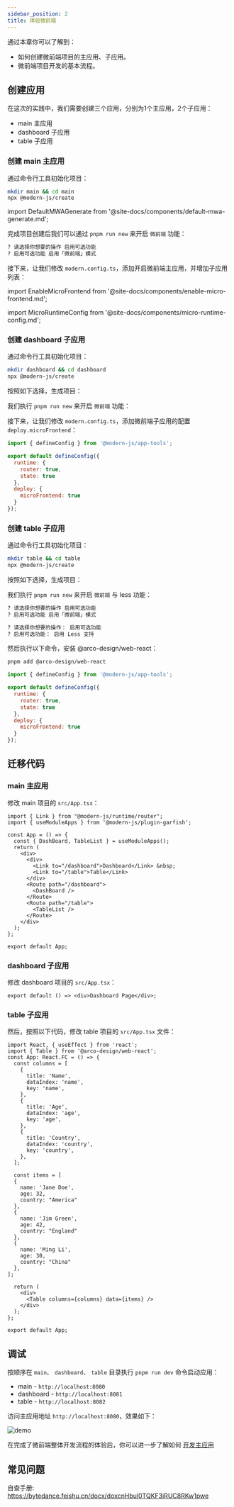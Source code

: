 ```yaml
---
sidebar_position: 2
title: 体验微前端
---
```


通过本章你可以了解到：

- 如何创建微前端项目的主应用、子应用。
- 微前端项目开发的基本流程。

## 创建应用

在这次的实践中，我们需要创建三个应用，分别为1个主应用，2个子应用：

- main 主应用
- dashboard 子应用
- table 子应用

### 创建 main 主应用

通过命令行工具初始化项目：

```bash
mkdir main && cd main
npx @modern-js/create
```

import DefaultMWAGenerate from '@site-docs/components/default-mwa-generate.md';

<DefaultMWAGenerate />

完成项目创建后我们可以通过 `pnpm run new` 来开启 `微前端` 功能：

```bash
? 请选择你想要的操作 启用可选功能
? 启用可选功能 启用「微前端」模式
```

接下来，让我们修改 `modern.config.ts`，添加开启微前端主应用，并增加子应用列表：

import EnableMicroFrontend from '@site-docs/components/enable-micro-frontend.md';

<EnableMicroFrontend />

import MicroRuntimeConfig from '@site-docs/components/micro-runtime-config.md';

<MicroRuntimeConfig />


### 创建 dashboard 子应用

通过命令行工具初始化项目：

```bash
mkdir dashboard && cd dashboard
npx @modern-js/create
```

按照如下选择，生成项目：

<DefaultMWAGenerate/>

我们执行 `pnpm run new` 来开启 `微前端` 功能：

<EnableMicroFrontend />

接下来，让我们修改 `modern.config.ts`，添加微前端子应用的配置 `deploy.microFrontend`：

```javascript title="modern.config.ts"
import { defineConfig } from '@modern-js/app-tools';

export default defineConfig({
  runtime: {
    router: true,
    state: true
  },
  deploy: {
    microFrontend: true
  }
});
```

### 创建 table 子应用

通过命令行工具初始化项目：

```bash
mkdir table && cd table
npx @modern-js/create
```

按照如下选择，生成项目：

<DefaultMWAGenerate/>

我们执行 `pnpm run new` 来开启 `微前端` 与 less 功能：

<EnableMicroFrontend />


```bash
? 请选择你想要的操作 启用可选功能
? 启用可选功能 启用「微前端」模式
```

```bash
? 请选择你想要的操作： 启用可选功能
? 启用可选功能： 启用 Less 支持
```

然后执行以下命令，安装 @arco-design/web-react：

```bash
pnpm add @arco-design/web-react
```


```javascript title="modern.config.ts"
import { defineConfig } from '@modern-js/app-tools';

export default defineConfig({
  runtime: {
    router: true,
    state: true
  },
  deploy: {
    microFrontend: true
  }
});
```

## 迁移代码

### main 主应用

修改 main 项目的 `src/App.tsx`：

```tsx
import { Link } from "@modern-js/runtime/router";
import { useModuleApps } from '@modern-js/plugin-garfish';

const App = () => {
  const { DashBoard, TableList } = useModuleApps();
  return (
    <div>
      <div>
        <Link to="/dashboard">Dashboard</Link> &nbsp;
        <Link to="/table">Table</Link>
      </div>
      <Route path="/dashboard">
        <DashBoard />
      </Route>
      <Route path="/table">
        <TableList />
      </Route>
    </div>
  );
};

export default App;
```

### dashboard 子应用

修改 dashboard 项目的 `src/App.tsx`：

```tsx
export default () => <div>Dashboard Page</div>;
```

### table 子应用

然后，按照以下代码，修改 table 项目的 `src/App.tsx` 文件：


```tsx
import React, { useEffect } from 'react';
import { Table } from '@arco-design/web-react';
const App: React.FC = () => {
  const columns = [
    {
      title: 'Name',
      dataIndex: 'name',
      key: 'name',
    },
    {
      title: 'Age',
      dataIndex: 'age',
      key: 'age',
    },
    {
      title: 'Country',
      dataIndex: 'country',
      key: 'country',
    },
  ];

  const items = [
  {
    name: 'Jane Doe',
    age: 32,
    country: "America"
  },
  {
    name: 'Jim Green',
    age: 42,
    country: "England"
  },
  {
    name: 'Ming Li',
    age: 30,
    country: "China"
  },
];

  return (
    <div>
      <Table columns={columns} data={items} />
    </div>
  );
};

export default App;
```


## 调试

按顺序在 `main`、 `dashboard`、 `table` 目录执行 `pnpm run dev` 命令启动应用：

- main      - `http://localhost:8080`
- dashboard - `http://localhost:8081`
- table     - `http://localhost:8082`

访问主应用地址 `http://localhost:8080`，效果如下：

![demo](https://tosv.byted.org/obj/eden-internal/ozpmyhn_lm_hymuPild/ljhwZthlaukjlkulzlp/modernjs/micro-demo.gif)

在完成了微前端整体开发流程的体验后，你可以进一步了解如何 [开发主应用](./c03-main-app.md)


## 常见问题

自查手册: https://bytedance.feishu.cn/docx/doxcnHbul0TQKF3iRUC8RKw1pwe


